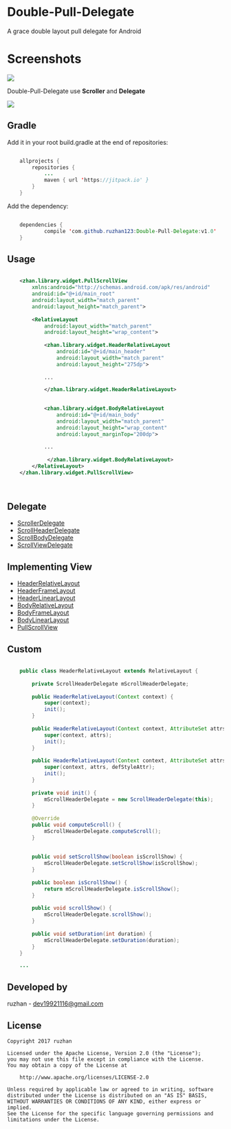 
Double-Pull-Delegate
===============

A grace double layout pull delegate for Android

Screenshots
===============

![](https://github.com/ruzhan123/DoublePull/raw/master/gif/copy_gwl.gif)


Double-Pull-Delegate use **Scroller** and **Delegate**

[![](https://jitpack.io/v/ruzhan123/Double-Pull-Delegate.svg)](https://jitpack.io/#ruzhan123/Double-Pull-Delegate)

Gradle
------

Add it in your root build.gradle at the end of repositories:


```java

	allprojects {
		repositories {
			...
			maven { url 'https://jitpack.io' }
		}
	}
```

Add the dependency:


```java

	dependencies {
	        compile 'com.github.ruzhan123:Double-Pull-Delegate:v1.0'
	}
```


Usage
------

```xml

	<zhan.library.widget.PullScrollView 
		xmlns:android="http://schemas.android.com/apk/res/android"
	    android:id="@+id/main_root"
	    android:layout_width="match_parent"
	    android:layout_height="match_parent">
	
	    <RelativeLayout
	        android:layout_width="match_parent"
	        android:layout_height="wrap_content">
	
	        <zhan.library.widget.HeaderRelativeLayout
	            android:id="@+id/main_header"
	            android:layout_width="match_parent"
	            android:layout_height="275dp">
	
			...

			</zhan.library.widget.HeaderRelativeLayout>
	

	        <zhan.library.widget.BodyRelativeLayout
	            android:id="@+id/main_body"
	            android:layout_width="match_parent"
	            android:layout_height="wrap_content"
	            android:layout_marginTop="200dp">
	
			...
	
			 </zhan.library.widget.BodyRelativeLayout>
	    </RelativeLayout>
	</zhan.library.widget.PullScrollView>

		
```

Delegate
------

 <ul>
   	<li><a href='javascript:'>ScrollerDelegate</a></li>
   	<li><a href='javascript:'>ScrollHeaderDelegate</a></li>
	<li><a href='javascript:'>ScrollBodyDelegate</a></li>
	<li><a href='javascript:'>ScrollViewDelegate</a></li>
 </ul>

Implementing View
------

 <ul>
   	<li><a href='javascript:'>HeaderRelativeLayout</a></li>
   	<li><a href='javascript:'>HeaderFrameLayout</a></li>
	<li><a href='javascript:'>HeaderLinearLayout</a></li>
	<li><a href='javascript:'>BodyRelativeLayout</a></li>
	<li><a href='javascript:'>BodyFrameLayout</a></li>
	<li><a href='javascript:'>BodyLinearLayout</a></li>
	<li><a href='javascript:'>PullScrollView</a></li>
 </ul>

Custom
------

```java

	public class HeaderRelativeLayout extends RelativeLayout {
	
	    private ScrollHeaderDelegate mScrollHeaderDelegate;
	
	    public HeaderRelativeLayout(Context context) {
	        super(context);
	        init();
	    }
	
	    public HeaderRelativeLayout(Context context, AttributeSet attrs) {
	        super(context, attrs);
	        init();
	    }
	
	    public HeaderRelativeLayout(Context context, AttributeSet attrs, int defStyleAttr) {
	        super(context, attrs, defStyleAttr);
	        init();
	    }
	
	    private void init() {
	        mScrollHeaderDelegate = new ScrollHeaderDelegate(this);
	    }
	
	    @Override
	    public void computeScroll() {
	        mScrollHeaderDelegate.computeScroll();
	    }
	
	
	    public void setScrollShow(boolean isScrollShow) {
	        mScrollHeaderDelegate.setScrollShow(isScrollShow);
	    }
	
	    public boolean isScrollShow() {
	        return mScrollHeaderDelegate.isScrollShow();
	    }
	
	    public void scrollShow() {
	        mScrollHeaderDelegate.scrollShow();
	    }
	
	    public void setDuration(int duration) {
	        mScrollHeaderDelegate.setDuration(duration);
	    }
	}

	...
```


Developed by
-------

 ruzhan - <a href='javascript:'>dev19921116@gmail.com</a>


License
-------

    Copyright 2017 ruzhan

    Licensed under the Apache License, Version 2.0 (the "License");
    you may not use this file except in compliance with the License.
    You may obtain a copy of the License at

        http://www.apache.org/licenses/LICENSE-2.0

    Unless required by applicable law or agreed to in writing, software
    distributed under the License is distributed on an "AS IS" BASIS,
    WITHOUT WARRANTIES OR CONDITIONS OF ANY KIND, either express or implied.
    See the License for the specific language governing permissions and
    limitations under the License.
	

